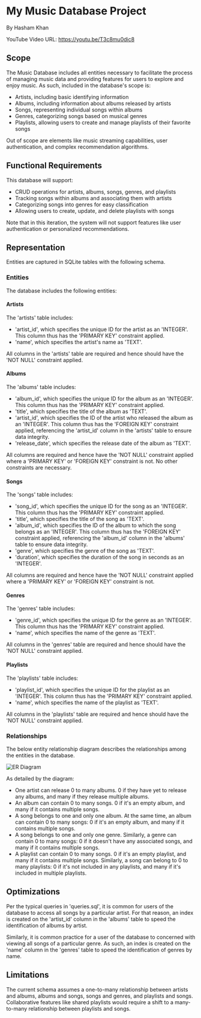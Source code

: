 # My Music Database Project

By Hasham Khan

YouTube Video URL: https://youtu.be/T3c8mu0dic8

## Scope

The Music Database includes all entities necessary to facilitate the process of managing music data and providing features for users to explore and enjoy music. As such, included in the database's scope is:

* Artists, including basic identifying information
* Albums, including information about albums released by artists
* Songs, representing individual songs within albums
* Genres, categorizing songs based on musical genres
* Playlists, allowing users to create and manage playlists of their favorite songs

Out of scope are elements like music streaming capabilities, user authentication, and complex recommendation algorithms.

## Functional Requirements

This database will support:

* CRUD operations for artists, albums, songs, genres, and playlists
* Tracking songs within albums and associating them with artists
* Categorizing songs into genres for easy classification
* Allowing users to create, update, and delete playlists with songs

Note that in this iteration, the system will not support features like user authentication or personalized recommendations.

## Representation

Entities are captured in SQLite tables with the following schema.

### Entities

The database includes the following entities:

#### Artists

The 'artists' table includes:

* 'artist_id', which specifies the unique ID for the artist as an 'INTEGER'. This column thus has the 'PRIMARY KEY' constraint applied.
* 'name', which specifies the artist's name as 'TEXT'.

All columns in the 'artists' table are required and hence should have the 'NOT NULL' constraint applied.

#### Albums

The 'albums' table includes:

* 'album_id', which specifies the unique ID for the album as an 'INTEGER'. This column thus has the 'PRIMARY KEY' constraint applied.
* 'title', which specifies the title of the album as 'TEXT'.
* 'artist_id', which specifies the ID of the artist who released the album as an 'INTEGER'. This column thus has the 'FOREIGN KEY' constraint applied, referencing the 'artist_id' column in the 'artists' table to ensure data integrity.
* 'release_date', which specifies the release date of the album as 'TEXT'.

All columns are required and hence have the 'NOT NULL' constraint applied where a 'PRIMARY KEY' or 'FOREIGN KEY' constraint is not. No other constraints are necessary.

#### Songs

The 'songs' table includes:

* 'song_id', which specifies the unique ID for the song as an 'INTEGER'. This column thus has the 'PRIMARY KEY' constraint applied.
* 'title', which specifies the title of the song as 'TEXT'.
* 'album_id', which specifies the ID of the album to which the song belongs as an 'INTEGER'. This column thus has the 'FOREIGN KEY' constraint applied, referencing the 'album_id' column in the 'albums' table to ensure data integrity.
* 'genre', which specifies the genre of the song as 'TEXT'.
* 'duration', which specifies the duration of the song in seconds as an 'INTEGER'.

All columns are required and hence have the 'NOT NULL' constraint applied where a 'PRIMARY KEY' or 'FOREIGN KEY' constraint is not.

#### Genres

The 'genres' table includes:

* 'genre_id', which specifies the unique ID for the genre as an 'INTEGER'. This column thus has the 'PRIMARY KEY' constraint applied.
* 'name', which specifies the name of the genre as 'TEXT'.

All columns in the 'genres' table are required and hence should have the 'NOT NULL' constraint applied.

#### Playlists

The 'playlists' table includes:

* 'playlist_id', which specifies the unique ID for the playlist as an 'INTEGER'. This column thus has the 'PRIMARY KEY' constraint applied.
* 'name', which specifies the name of the playlist as 'TEXT'.

All columns in the 'playlists' table are required and hence should have the 'NOT NULL' constraint applied.

### Relationships

The below entity relationship diagram describes the relationships among the entities in the database.

![ER Diagram](https://mermaid.ink/img/pako:eNpdkEFvhCAQhf8KmbMaQVyV2yZNemrSZG-NF1ZmtyQIG4SkVv3vRbuX9t14fLwZ3gKDUwgC0L9oefdy7C1JOvugp0DWNc_dQs7mGkciiEeDcsLpyRzuthZFQi7O3hMxOBuktk_iMLeUsa7kFa3HRPRwRZP8iQTXwz8uBb0bOZt99o5qO5ioUBFte4AMRvSj1Crtu-wvewifOGIPO6vwJqMJe-aWUBmDu8x2ABF8xAziQ8mAz0-CuEkzJfch7Ydzf84gFvgCwRpWsJYyzikrq46yDGYQeVmUSZSWp4Z3bVeztuYNb7cMvo8cetwn1ZQ3p6bqqgxQ6eD822_RR9_bD1DwdBM?type=png)

As detailed by the diagram:

* One artist can release 0 to many albums. 0 if they have yet to release any albums, and many if they release multiple albums.
* An album can contain 0 to many songs. 0 if it's an empty album, and many if it contains multiple songs.
* A song belongs to one and only one album. At the same time, an album can contain 0 to many songs: 0 if it's an empty album, and many if it contains multiple songs.
* A song belongs to one and only one genre. Similarly, a genre can contain 0 to many songs: 0 if it doesn't have any associated songs, and many if it contains multiple songs.
* A playlist can contain 0 to many songs. 0 if it's an empty playlist, and many if it contains multiple songs. Similarly, a song can belong to 0 to many playlists: 0 if it's not included in any playlists, and many if it's included in multiple playlists.

## Optimizations

Per the typical queries in 'queries.sql', it is common for users of the database to access all songs by a particular artist. For that reason, an index is created on the 'artist_id' column in the 'albums' table to speed the identification of albums by artist.

Similarly, it is common practice for a user of the database to concerned with viewing all songs of a particular genre. As such, an index is created on the 'name' column in the 'genres' table to speed the identification of genres by name.

## Limitations

The current schema assumes a one-to-many relationship between artists and albums, albums and songs, songs and genres, and playlists and songs. Collaborative features like shared playlists would require a shift to a many-to-many relationship between playlists and songs.
